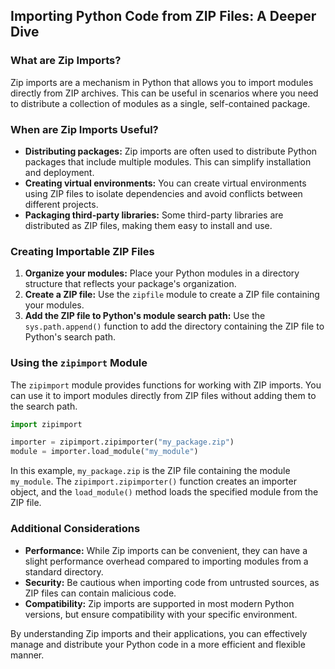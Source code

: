 ## Importing Python Code from ZIP Files: A Deeper Dive

### What are Zip Imports?
Zip imports are a mechanism in Python that allows you to import modules directly from ZIP archives. This can be useful in scenarios where you need to distribute a collection of modules as a single, self-contained package.

### When are Zip Imports Useful?
* **Distributing packages:** Zip imports are often used to distribute Python packages that include multiple modules. This can simplify installation and deployment.
* **Creating virtual environments:** You can create virtual environments using ZIP files to isolate dependencies and avoid conflicts between different projects.
* **Packaging third-party libraries:** Some third-party libraries are distributed as ZIP files, making them easy to install and use.

### Creating Importable ZIP Files
1. **Organize your modules:** Place your Python modules in a directory structure that reflects your package's organization.
2. **Create a ZIP file:** Use the `zipfile` module to create a ZIP file containing your modules.
3. **Add the ZIP file to Python's module search path:** Use the `sys.path.append()` function to add the directory containing the ZIP file to Python's search path.

### Using the `zipimport` Module
The `zipimport` module provides functions for working with ZIP imports. You can use it to import modules directly from ZIP files without adding them to the search path.

```python
import zipimport

importer = zipimport.zipimporter("my_package.zip")
module = importer.load_module("my_module")
```

In this example, `my_package.zip` is the ZIP file containing the module `my_module`. The `zipimport.zipimporter()` function creates an importer object, and the `load_module()` method loads the specified module from the ZIP file.

### Additional Considerations
* **Performance:** While Zip imports can be convenient, they can have a slight performance overhead compared to importing modules from a standard directory.
* **Security:** Be cautious when importing code from untrusted sources, as ZIP files can contain malicious code.
* **Compatibility:** Zip imports are supported in most modern Python versions, but ensure compatibility with your specific environment.

By understanding Zip imports and their applications, you can effectively manage and distribute your Python code in a more efficient and flexible manner.
